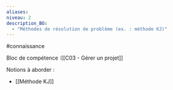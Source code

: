 ```yaml
---
aliases: 
niveau: 2
description_BO:
  - "Méthodes de résolution de problème (ex. : méthode KJ)"
---
```

#connaissance

Bloc de compétence :[[C03 - Gérer un projet]]

Notions à aborder : 
- [[Méthode KJ]]

